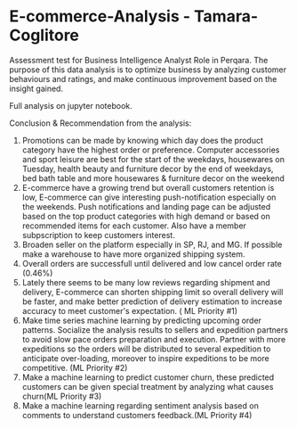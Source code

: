 # E-commerce-Analysis - Tamara-Coglitore

Assessment test for Business Intelligence Analyst Role in Perqara.
The purpose of this data analysis is to optimize business by analyzing customer behaviours and ratings, and make continuous improvement based on the insight gained.

Full analysis on jupyter notebook.

Conclusion & Recommendation from the analysis: 
1. Promotions can be made by knowing which day does the product category have the highest order or preference. Computer accessories and sport leisure are best for the start of the weekdays, housewares on Tuesday, health beauty and furniture decor by the end of weekdays, bed bath table and more housewares & furniture decor on the weekend
2. E-commerce have a growing trend but overall customers retention is low, E-commerce can give interesting push-notification especially on the weekends. Push notifications and landing page can be adjusted based on the top product categories with high demand or based on recommended items for each customer. Also have a member subpscription to keep customers interest. 
3. Broaden seller on the platform especially in SP, RJ, and MG. If possible make a warehouse to have more organized shipping system.
4. Overall orders are successfull until delivered and low cancel order rate (0.46%)
5. Lately there seems to be many low reviews regarding shipment and delivery, E-commerce can shorten shipping limit so overall delivery will be faster, and make better prediction of delivery estimation to increase accuracy to meet customer's expectation. ( ML Priority #1)
6. Make time series machine learning by predicting upcoming order patterns. Socialize the analysis results to sellers and expedition partners to avoid slow pace orders preparation and execution. Partner with more expeditions so the orders will be distributed to several expedition to anticipate over-loading, moreover to inspire expeditions to be more competitive. (ML Priority #2)
3. Make a machine learning to predict customer churn, these predicted customers can be given special treatment by analyzing what causes churn(ML Priority #3)
8. Make a machine learning regarding sentiment analysis based on comments to understand customers feedback.(ML Priority #4)
